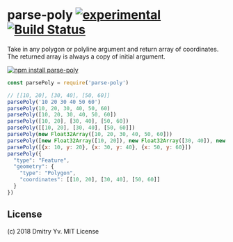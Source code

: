 # parse-poly [![experimental](https://img.shields.io/badge/stability-unstable-green.svg)](http://github.com/badges/stability-badges) [![Build Status](https://travis-ci.org/dy/parse-poly.png)](https://travis-ci.org/dy/parse-poly)

Take in any polygon or polyline argument and return array of coordinates. The returned array is always a copy of initial argument.

[![npm install parse-poly](https://nodei.co/npm/parse-poly.png?mini=true)](https://npmjs.org/package/parse-poly/)

```js
const parsePoly = require('parse-poly')

// [[10, 20], [30, 40], [50, 60]]
parsePoly('10 20 30 40 50 60')
parsePoly(10, 20, 30, 40, 50, 60)
parsePoly([10, 20, 30, 40, 50, 60])
parsePoly([10, 20], [30, 40], [50, 60])
parsePoly([[10, 20], [30, 40], [50, 60]])
parsePoly(new Float32Array([10, 20, 30, 40, 50, 60]))
parsePoly([new Float32Array([10, 20]), new Float32Array([30, 40]), new Float32Array([50, 60])])
parsePoly([{x: 10, y: 20}, {x: 30, y: 40}, {x: 50, y: 60}])
parsePoly({
  "type": "Feature",
  "geometry": {
    "type": "Polygon",
    "coordinates": [[10, 20], [30, 40], [50, 60]]
  }
})
```

## License

(c) 2018 Dmitry Yv. MIT License
